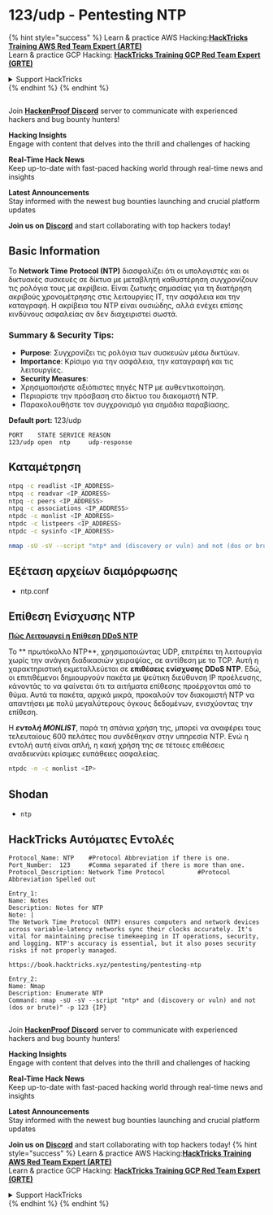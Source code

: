 # 123/udp - Pentesting NTP

{% hint style="success" %}
Learn & practice AWS Hacking:<img src="/.gitbook/assets/arte.png" alt="" data-size="line">[**HackTricks Training AWS Red Team Expert (ARTE)**](https://training.hacktricks.xyz/courses/arte)<img src="/.gitbook/assets/arte.png" alt="" data-size="line">\
Learn & practice GCP Hacking: <img src="/.gitbook/assets/grte.png" alt="" data-size="line">[**HackTricks Training GCP Red Team Expert (GRTE)**<img src="/.gitbook/assets/grte.png" alt="" data-size="line">](https://training.hacktricks.xyz/courses/grte)

<details>

<summary>Support HackTricks</summary>

* Check the [**subscription plans**](https://github.com/sponsors/carlospolop)!
* **Join the** 💬 [**Discord group**](https://discord.gg/hRep4RUj7f) or the [**telegram group**](https://t.me/peass) or **follow** us on **Twitter** 🐦 [**@hacktricks\_live**](https://twitter.com/hacktricks\_live)**.**
* **Share hacking tricks by submitting PRs to the** [**HackTricks**](https://github.com/carlospolop/hacktricks) and [**HackTricks Cloud**](https://github.com/carlospolop/hacktricks-cloud) github repos.

</details>
{% endhint %}
{% endhint %}

<figure><img src="/.gitbook/assets/image.png" alt=""><figcaption></figcaption></figure>

Join [**HackenProof Discord**](https://discord.com/invite/N3FrSbmwdy) server to communicate with experienced hackers and bug bounty hunters!

**Hacking Insights**\
Engage with content that delves into the thrill and challenges of hacking

**Real-Time Hack News**\
Keep up-to-date with fast-paced hacking world through real-time news and insights

**Latest Announcements**\
Stay informed with the newest bug bounties launching and crucial platform updates

**Join us on** [**Discord**](https://discord.com/invite/N3FrSbmwdy) and start collaborating with top hackers today!

## Basic Information

Το **Network Time Protocol (NTP)** διασφαλίζει ότι οι υπολογιστές και οι δικτυακές συσκευές σε δίκτυα με μεταβλητή καθυστέρηση συγχρονίζουν τις ρολόγια τους με ακρίβεια. Είναι ζωτικής σημασίας για τη διατήρηση ακριβούς χρονομέτρησης στις λειτουργίες IT, την ασφάλεια και την καταγραφή. Η ακρίβεια του NTP είναι ουσιώδης, αλλά ενέχει επίσης κινδύνους ασφαλείας αν δεν διαχειριστεί σωστά.

### Summary & Security Tips:

* **Purpose**: Συγχρονίζει τις ρολόγια των συσκευών μέσω δικτύων.
* **Importance**: Κρίσιμο για την ασφάλεια, την καταγραφή και τις λειτουργίες.
* **Security Measures**:
* Χρησιμοποιήστε αξιόπιστες πηγές NTP με αυθεντικοποίηση.
* Περιορίστε την πρόσβαση στο δίκτυο του διακομιστή NTP.
* Παρακολουθήστε τον συγχρονισμό για σημάδια παραβίασης.

**Default port:** 123/udp
```
PORT    STATE SERVICE REASON
123/udp open  ntp     udp-response
```
## Καταμέτρηση
```bash
ntpq -c readlist <IP_ADDRESS>
ntpq -c readvar <IP_ADDRESS>
ntpq -c peers <IP_ADDRESS>
ntpq -c associations <IP_ADDRESS>
ntpdc -c monlist <IP_ADDRESS>
ntpdc -c listpeers <IP_ADDRESS>
ntpdc -c sysinfo <IP_ADDRESS>
```

```bash
nmap -sU -sV --script "ntp* and (discovery or vuln) and not (dos or brute)" -p 123 <IP>
```
## Εξέταση αρχείων διαμόρφωσης

* ntp.conf

## Επίθεση Ενίσχυσης NTP

[**Πώς Λειτουργεί η Επίθεση DDoS NTP**](https://resources.infosecinstitute.com/network-time-protocol-ntp-threats-countermeasures/#gref)

Το ** πρωτόκολλο NTP**, χρησιμοποιώντας UDP, επιτρέπει τη λειτουργία χωρίς την ανάγκη διαδικασιών χειραψίας, σε αντίθεση με το TCP. Αυτή η χαρακτηριστική εκμεταλλεύεται σε **επιθέσεις ενίσχυσης DDoS NTP**. Εδώ, οι επιτιθέμενοι δημιουργούν πακέτα με ψεύτικη διεύθυνση IP προέλευσης, κάνοντάς το να φαίνεται ότι τα αιτήματα επίθεσης προέρχονται από το θύμα. Αυτά τα πακέτα, αρχικά μικρά, προκαλούν τον διακομιστή NTP να απαντήσει με πολύ μεγαλύτερους όγκους δεδομένων, ενισχύοντας την επίθεση.

Η _**εντολή MONLIST**_, παρά τη σπάνια χρήση της, μπορεί να αναφέρει τους τελευταίους 600 πελάτες που συνδέθηκαν στην υπηρεσία NTP. Ενώ η εντολή αυτή είναι απλή, η κακή χρήση της σε τέτοιες επιθέσεις αναδεικνύει κρίσιμες ευπάθειες ασφαλείας.
```bash
ntpdc -n -c monlist <IP>
```
## Shodan

* `ntp`

## HackTricks Αυτόματες Εντολές
```
Protocol_Name: NTP    #Protocol Abbreviation if there is one.
Port_Number:  123     #Comma separated if there is more than one.
Protocol_Description: Network Time Protocol         #Protocol Abbreviation Spelled out

Entry_1:
Name: Notes
Description: Notes for NTP
Note: |
The Network Time Protocol (NTP) ensures computers and network devices across variable-latency networks sync their clocks accurately. It's vital for maintaining precise timekeeping in IT operations, security, and logging. NTP's accuracy is essential, but it also poses security risks if not properly managed.

https://book.hacktricks.xyz/pentesting/pentesting-ntp

Entry_2:
Name: Nmap
Description: Enumerate NTP
Command: nmap -sU -sV --script "ntp* and (discovery or vuln) and not (dos or brute)" -p 123 {IP}
```
<figure><img src="/.gitbook/assets/image.png" alt=""><figcaption></figcaption></figure>

Join [**HackenProof Discord**](https://discord.com/invite/N3FrSbmwdy) server to communicate with experienced hackers and bug bounty hunters!

**Hacking Insights**\
Engage with content that delves into the thrill and challenges of hacking

**Real-Time Hack News**\
Keep up-to-date with fast-paced hacking world through real-time news and insights

**Latest Announcements**\
Stay informed with the newest bug bounties launching and crucial platform updates

**Join us on** [**Discord**](https://discord.com/invite/N3FrSbmwdy) and start collaborating with top hackers today!
{% hint style="success" %}
Learn & practice AWS Hacking:<img src="/.gitbook/assets/arte.png" alt="" data-size="line">[**HackTricks Training AWS Red Team Expert (ARTE)**](https://training.hacktricks.xyz/courses/arte)<img src="/.gitbook/assets/arte.png" alt="" data-size="line">\
Learn & practice GCP Hacking: <img src="/.gitbook/assets/grte.png" alt="" data-size="line">[**HackTricks Training GCP Red Team Expert (GRTE)**<img src="/.gitbook/assets/grte.png" alt="" data-size="line">](https://training.hacktricks.xyz/courses/grte)

<details>

<summary>Support HackTricks</summary>

* Check the [**subscription plans**](https://github.com/sponsors/carlospolop)!
* **Join the** 💬 [**Discord group**](https://discord.gg/hRep4RUj7f) or the [**telegram group**](https://t.me/peass) or **follow** us on **Twitter** 🐦 [**@hacktricks\_live**](https://twitter.com/hacktricks\_live)**.**
* **Share hacking tricks by submitting PRs to the** [**HackTricks**](https://github.com/carlospolop/hacktricks) and [**HackTricks Cloud**](https://github.com/carlospolop/hacktricks-cloud) github repos.

</details>
{% endhint %}
</details>
{% endhint %}
